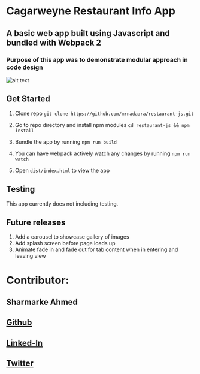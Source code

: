 # Cagarweyne Restaurant Info App

## A basic web app built using Javascript and bundled with Webpack 2

### Purpose of this app was to demonstrate modular approach in code design

![alt text](./docs/demo.gif)

## Get Started

1. Clone repo ``` git clone https://github.com/mrnadaara/restaurant-js.git ```

2. Go to repo directory and install npm modules ``` cd restaurant-js && npm install ```

3. Bundle the app by running ``` npm run build ```

4. You can have webpack actively watch any changes by running ``` npm run watch ```

5. Open ``` dist/index.html ``` to view the app

## Testing

This app currently does not including testing. 

## Future releases

1. Add a carousel to showcase gallery of images
2. Add splash screen before page loads up
3. Animate fade in and fade out for tab content when in entering and leaving view

# Contributor:

## Sharmarke Ahmed

## [Github](https://github.com/mrnadaara)  
## [Linked-In](https://www.linkedin.com/in/sharmarke-ahmed/)
## [Twitter](https://twitter.com/mrnadaara)